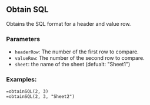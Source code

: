 ## Obtain SQL
Obtains the SQL format for a header and value row.

### Parameters
- `headerRow`: The number of the first row to compare.
- `valueRow`: The number of the second row to compare.
- `sheet`: the name of the sheet (defualt: "Sheet1")

### Examples:
```
=obtainSQL(2, 3)
=obtainSQL(2, 3, "Sheet2")
```
